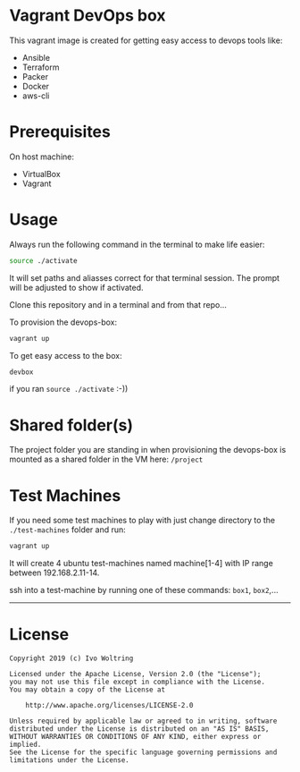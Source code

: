 # Vagrant DevOps box

This vagrant image is created for getting easy access to devops tools like:

* Ansible
* Terraform
* Packer
* Docker
* aws-cli

# Prerequisites

On host machine:
* VirtualBox 
* Vagrant 

# Usage

Always run the following command in the terminal to make life easier:

```bash
source ./activate
```
It will set paths and aliasses correct for that terminal session. 
The prompt will be adjusted to show if activated.

Clone this repository and in a terminal and from that repo...

To provision the devops-box:

```bash
vagrant up
```

To get easy access to the box:

```bash
devbox
```

if you ran `source ./activate` :-))

# Shared folder(s)

The project folder you are standing in when provisioning the devops-box
is mounted as a shared folder in the VM here: `/project`


# Test Machines

If you need some test machines to play with just change directory to the 
`./test-machines` folder and run:

```bash
vagrant up
```

It will create 4 ubuntu test-machines named machine[1-4] with
IP range between 192.168.2.11-14.

ssh into a test-machine by running one of these commands: `box1`, `box2`,...

---
# License

    Copyright 2019 (c) Ivo Woltring

    Licensed under the Apache License, Version 2.0 (the "License");
    you may not use this file except in compliance with the License.
    You may obtain a copy of the License at

        http://www.apache.org/licenses/LICENSE-2.0

    Unless required by applicable law or agreed to in writing, software
    distributed under the License is distributed on an "AS IS" BASIS,
    WITHOUT WARRANTIES OR CONDITIONS OF ANY KIND, either express or implied.
    See the License for the specific language governing permissions and
    limitations under the License.

